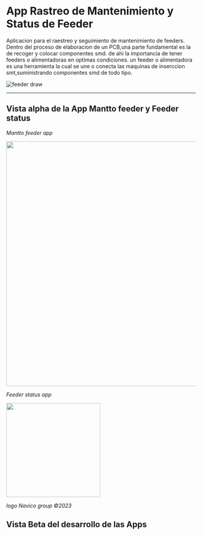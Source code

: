 # App Rastreo de Mantenimiento y Status de Feeder

Aplicacion para el raestreo y seguimiento de mantenimiento de feeders.
Dentro del proceso de elaboracion de un PCB,una parte fundamental es la de recoger y colocar componentes smd. de ahi la importancia de tener feeders o alimentadoras en optimas condiciones.
un feeder o alimentadora es una herramienta la cual se une o conecta las maquinas de inserccion smt,suministrando componentes smd de todo tipo.

![feeder draw](https://www1.smtbox.com/inc/uploads/SMT_Feeder_Lists_KS_Philips_Assembleon_Intelligent_Tape_Feeder_ITF_2_4022_591_91821_P_N_PA2654.png)

------

## Vista alpha de la App Mantto feeder y Feeder status

*Mantto feeder app*

<img src="https://github.com/Echxvx2610/mantto_feeder/assets/99057175/7b0a11c7-997f-41ae-97e6-687e2dfe9b15" width="650">

*Feeder status app*

<img src="https://github.com/Echxvx2610/mantto_feeder/assets/99057175/bc902995-8b38-46ec-a1f1-18a623767d72" width="250">

*logo Navico group ©️2023*

## Vista Beta del desarrollo de las Apps
